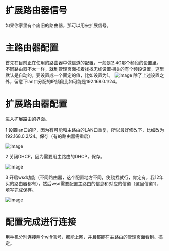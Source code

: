 # 扩展路由器信号
如果你家里有个废旧的路由器，那可以用来扩展信号。
# 主路由器配置
首先在目前正在使用的路由器中做信道的配置，一般是2.4G那个频段的设置里。不同路由器不太一样，就到管理页面挨着找找无线设置相关的有个频段设置，这里默认是自动的，要设置成一个固定的值，比如设置为1。
![image](https://bolg.obs.cn-north-1.myhuaweicloud.com/1906/router1.jpg)
除了上述设置之外，留意下lan口分配的IP频段比如可能是192.168.0.1/24。
# 扩展路由器配置
进入扩展路由的界面。

1 设置lan口的IP，因为有可能和主路由的LAN口重复，所以最好修改下，比如改为192.168.0.2/24。保存（有的路由器需重启）

![image](https://bolg.obs.cn-north-1.myhuaweicloud.com/1906/router2.jpg)

2 关闭DHCP，因为需要用主路由的DHCP，保存。

![image](https://bolg.obs.cn-north-1.myhuaweicloud.com/1906/router3.jpg)

3 开启wsd功能（不同路由器，这个配置地方不同，使劲找就行，肯定有，我12年买的路由器都有），然后wsd需要配置主路由的信息和对应的信道（这里信道1），填写完成保存。

![image](https://bolg.obs.cn-north-1.myhuaweicloud.com/1906/router4.jpg)
# 配置完成进行连接
用手机分别连接两个wifi信号，都能上网，并且都能在主路由的管理页面看到。搞定。